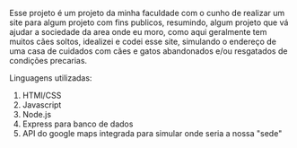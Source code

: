 Esse projeto é um projeto da minha faculdade com o cunho de realizar um site para algum projeto com fins publicos,
resumindo, algum projeto que vá ajudar a sociedade da area onde eu moro, como aqui geralmente tem muitos cães soltos, idealizei e 
codei esse site, simulando o endereço de uma casa de cuidados com cães e gatos abandonados e/ou resgatados de condições precarias.

Linguagens utilizadas:
 1. HTMl/CSS
 2. Javascript
 3. Node.js
 4. Express para banco de dados
 5. API do google maps integrada para simular onde seria a nossa "sede"
